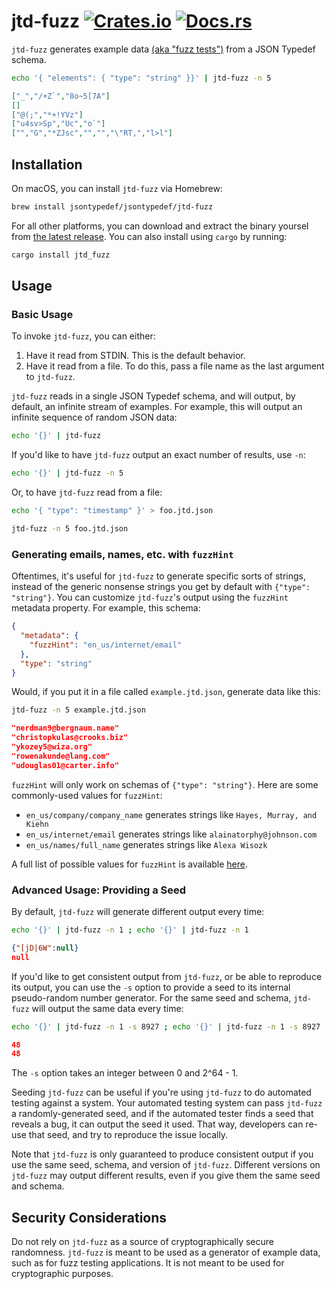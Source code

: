 # jtd-fuzz [![Crates.io](https://img.shields.io/crates/v/jtd_fuzz)](https://crates.io/crates/jtd_fuzz) [![Docs.rs](https://docs.rs/jtd-fuzz/badge.svg)](https://docs.rs/jtd_fuzz)

`jtd-fuzz` generates example data [(aka "fuzz tests")][fuzz] from a JSON Typedef
schema.

```bash
echo '{ "elements": { "type": "string" }}' | jtd-fuzz -n 5
```

```json
["_","/+Z`","8o~5[7A"]
[]
["@(;","*+!YVz"]
["u4sv>Sp","Uc","o`"]
["","G","*ZJsc","","","\"RT,","l>l"]
```

## Installation

On macOS, you can install `jtd-fuzz` via Homebrew:

```bash
brew install jsontypedef/jsontypedef/jtd-fuzz
```

For all other platforms, you can download and extract the binary yoursel from
[the latest release][latest]. You can also install using `cargo` by running:

```bash
cargo install jtd_fuzz
```

## Usage

### Basic Usage

To invoke `jtd-fuzz`, you can either:

1. Have it read from STDIN. This is the default behavior.
2. Have it read from a file. To do this, pass a file name as the last argument
   to `jtd-fuzz`.

`jtd-fuzz` reads in a single JSON Typedef schema, and will output, by default,
an infinite stream of examples. For example, this will output an infinite
sequence of random JSON data:

```bash
echo '{}' | jtd-fuzz
```

If you'd like to have `jtd-fuzz` output an exact number of results, use `-n`:

```bash
echo '{}' | jtd-fuzz -n 5
```

Or, to have `jtd-fuzz` read from a file:

```bash
echo '{ "type": "timestamp" }' > foo.jtd.json

jtd-fuzz -n 5 foo.jtd.json
```

### Generating emails, names, etc. with `fuzzHint`

Oftentimes, it's useful for `jtd-fuzz` to generate specific sorts of strings,
instead of the generic nonsense strings you get by default with `{"type": "string"}`. You can customize `jtd-fuzz`'s output using the `fuzzHint` metadata
property. For example, this schema:

```json
{
  "metadata": {
    "fuzzHint": "en_us/internet/email"
  },
  "type": "string"
}
```

Would, if you put it in a file called `example.jtd.json`, generate data like
this:

```bash
jtd-fuzz -n 5 example.jtd.json
```

```json
"nerdman9@bergnaum.name"
"christopkulas@crooks.biz"
"ykozey5@wiza.org"
"rowenakunde@lang.com"
"udouglas01@carter.info"
```

`fuzzHint` will only work on schemas of `{"type": "string"}`. Here are some
commonly-used values for `fuzzHint`:

- `en_us/company/company_name` generates strings like `Hayes, Murray, and Kiehn`
- `en_us/internet/email` generates strings like `alainatorphy@johnson.com`
- `en_us/names/full_name` generates strings like `Alexa Wisozk`

A full list of possible values for `fuzzHint` is available
[here](https://docs.rs/jtd-fuzz/0.2.0/jtd_fuzz/fn.fuzz.html#using-fuzzhint).

### Advanced Usage: Providing a Seed

By default, `jtd-fuzz` will generate different output every time:

```bash
echo '{}' | jtd-fuzz -n 1 ; echo '{}' | jtd-fuzz -n 1
```

```json
{"[jD|6W":null}
null
```

If you'd like to get consistent output from `jtd-fuzz`, or be able to reproduce
its output, you can use the `-s` option to provide a seed to its internal
pseudo-random number generator. For the same seed and schema, `jtd-fuzz` will
output the same data every time:

```bash
echo '{}' | jtd-fuzz -n 1 -s 8927 ; echo '{}' | jtd-fuzz -n 1 -s 8927
```

```json
48
48
```

The `-s` option takes an integer between 0 and 2^64 - 1.

Seeding `jtd-fuzz` can be useful if you're using `jtd-fuzz` to do automated
testing against a system. Your automated testing system can pass `jtd-fuzz` a
randomly-generated seed, and if the automated tester finds a seed that reveals a
bug, it can output the seed it used. That way, developers can re-use that seed,
and try to reproduce the issue locally.

Note that `jtd-fuzz` is only guaranteed to produce consistent output if you use
the same seed, schema, and version of `jtd-fuzz`. Different versions on
`jtd-fuzz` may output different results, even if you give them the same seed and
schema.

## Security Considerations

Do not rely on `jtd-fuzz` as a source of cryptographically secure randomness.
`jtd-fuzz` is meant to be used as a generator of example data, such as for fuzz
testing applications. It is not meant to be used for cryptographic purposes.

[fuzz]: https://en.wikipedia.org/wiki/Fuzzing
[latest]: https://github.com/jsontypedef/json-typedef-fuzz/releases/latest
